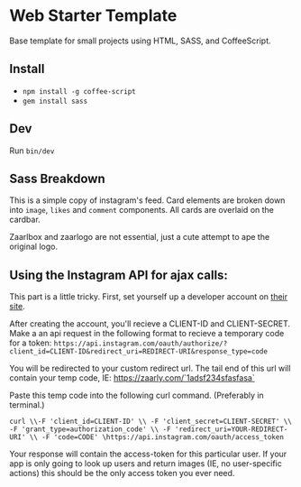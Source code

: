 # Web Starter Template

Base template for small projects using HTML, SASS, and CoffeeScript.

## Install
* `npm install -g coffee-script`
* `gem install sass`

## Dev
Run `bin/dev`

## Sass Breakdown

This is a simple copy of instagram's feed. Card elements are broken down into `image`, `likes` and `comment` components. All cards are overlaid on the cardbar.

Zaarlbox and zaarlogo are not essential, just a cute attempt to ape the original logo.

## Using the Instagram API for ajax calls:

This part is a little tricky. First, set yourself up a developer account on [their site](http://instagram.com/developer/).

After creating the account, you'll recieve a CLIENT-ID and CLIENT-SECRET. Make a an api request in the following format to recieve a temporary code for a token: `https://api.instagram.com/oauth/authorize/?client_id=CLIENT-ID&redirect_uri=REDIRECT-URI&response_type=code`

You will be redirected to your custom redirect url. The tail end of this url will contain your temp code, IE:  https://zaarly.com/`1adsf234sfasfasa`

Paste this temp code into the following curl command. (Preferably in terminal.)

`curl \\-F 'client_id=CLIENT-ID' \\
    -F 'client_secret=CLIENT-SECRET' \\
    -F 'grant_type=authorization_code' \\
    -F 'redirect_uri=YOUR-REDIRECT-URI' \\
    -F 'code=CODE' \https://api.instagram.com/oauth/access_token`

Your response will contain the access-token for this particular user. If your app is only going to look up users and return images (IE, no user-specific actions) this should be the only access token you ever need.